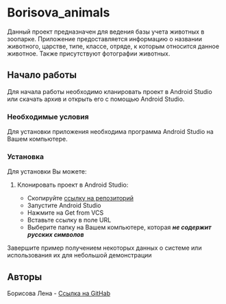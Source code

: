 # **Borisova_animals**

Данный проект предназначен для ведения базы учета животных в зоопарке. Приложение предоставляется информацию о названии животного, царстве, типе, классе, отряде, к которым относится данное животное. Также присутствуют фотографии животных. 

## **Начало работы**

Для начала работы необходимо кланировать проект в Android Studio или скачать архив и открыть его с помощью Android Studio. 

### **Необходимые условия**

Для установки приложения необходима программа Android Studio на Вашем компьютере.

### **Установка**

Для установки Вы можете:

1. Клонировать проект в Android Studio:

    * Скопируйте [ссылку на репозиторий](https://github.com/BorisovaLena/Borisova_animals)
    * Запустите Android Studio
    * Нажмите на Get from VCS
    * Вставьте ссылку в поле URL
    * Выберите папку на Вашем компьютере, которая ***не содержит русских символов***

Завершите пример получением некоторых данных о системе или использования их для небольшой демонстрации

## **Авторы**

Борисова Лена - [Ссылка на GitHab](https://github.com/BorisovaLena)
